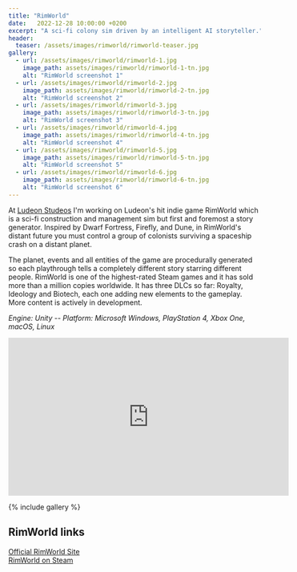 ```yaml
---
title: "RimWorld"
date:   2022-12-28 10:00:00 +0200
excerpt: "A sci-fi colony sim driven by an intelligent AI storyteller."
header:
  teaser: /assets/images/rimworld/rimworld-teaser.jpg
gallery:
  - url: /assets/images/rimworld/rimworld-1.jpg
    image_path: assets/images/rimworld/rimworld-1-tn.jpg
    alt: "RimWorld screenshot 1"
  - url: /assets/images/rimworld/rimworld-2.jpg
    image_path: assets/images/rimworld/rimworld-2-tn.jpg
    alt: "RimWorld screenshot 2"
  - url: /assets/images/rimworld/rimworld-3.jpg
    image_path: assets/images/rimworld/rimworld-3-tn.jpg
    alt: "RimWorld screenshot 3"
  - url: /assets/images/rimworld/rimworld-4.jpg
    image_path: assets/images/rimworld/rimworld-4-tn.jpg
    alt: "RimWorld screenshot 4"
  - url: /assets/images/rimworld/rimworld-5.jpg
    image_path: assets/images/rimworld/rimworld-5-tn.jpg
    alt: "RimWorld screenshot 5"
  - url: /assets/images/rimworld/rimworld-6.jpg
    image_path: assets/images/rimworld/rimworld-6-tn.jpg
    alt: "RimWorld screenshot 6"
---
```


At [Ludeon Studeos](https://ludeon.com/) I'm working on Ludeon's hit indie game RimWorld which is a sci-fi  construction and management sim but first and foremost a story generator. Inspired by Dwarf Fortress, Firefly, and Dune, in RimWorld's distant future you must control a group of colonists surviving a spaceship crash on a distant planet.

The planet, events and all entities of the game are procedurally generated so each playthrough tells a completely different story starring different people. RimWorld is one of the highest-rated Steam games and it has sold more than a million copies worldwide. It has three DLCs so far: Royalty, Ideology and Biotech, each one adding new elements to the gameplay. More content is actively in development.


*Engine: Unity -- Platform: Microsoft Windows, PlayStation 4, Xbox One, macOS, Linux*

<iframe width="560" height="315" src="https://www.youtube-nocookie.com/embed/3tDrxOASUog?rel=0" frameborder="0" allow="autoplay; encrypted-media" allowfullscreen></iframe>

{% include gallery %}

## RimWorld links
[Official RimWorld Site](https://rimworldgame.com/)   
[RimWorld on Steam](https://store.steampowered.com/app/294100/RimWorld/)
